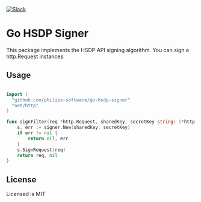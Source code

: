 [![Slack](https://philips-software-slackin.now.sh/badge.svg)](https://philips-software-slackin.now.sh)

# Go HSDP Signer

This package implements the HSDP API signing algorithm.
You can sign a http.Request instances 

## Usage

```go

import (
  "github.com/philips-software/go-hsdp-signer"
  "net/http"
)

func signFilter(req *http.Request, sharedKey, secretKey string) (*http.Request, error) {
    s, err := signer.New(sharedKey, secretKey)
    if err != nil {
        return nil, err
    }
    s.SignRequest(req)
    return req, nil
}

```
## License

Licensed is MIT
